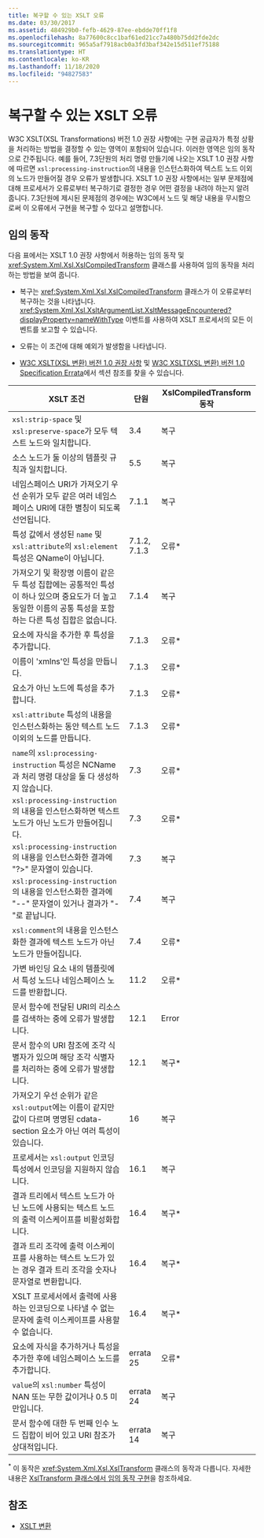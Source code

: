 ```yaml
---
title: 복구할 수 있는 XSLT 오류
ms.date: 03/30/2017
ms.assetid: 484929b0-fefb-4629-87ee-ebdde70ff1f8
ms.openlocfilehash: 8a77600c8cc1baf61ed21cc7a480b75dd2fde2dc
ms.sourcegitcommit: 965a5af7918acb0a3fd3baf342e15d511ef75188
ms.translationtype: HT
ms.contentlocale: ko-KR
ms.lasthandoff: 11/18/2020
ms.locfileid: "94827583"
---
```

# <a name="recoverable-xslt-errors"></a>복구할 수 있는 XSLT 오류
W3C XSLT(XSL Transformations) 버전 1.0 권장 사항에는 구현 공급자가 특정 상황을 처리하는 방법을 결정할 수 있는 영역이 포함되어 있습니다. 이러한 영역은 임의 동작으로 간주됩니다. 예를 들어, 7.3단원의 처리 명령 만들기에 나오는 XSLT 1.0 권장 사항에 따르면 `xsl:processing-instruction`의 내용을 인스턴스화하여 텍스트 노드 이외의 노드가 만들어질 경우 오류가 발생합니다. XSLT 1.0 권장 사항에서는 일부 문제점에 대해 프로세서가 오류로부터 복구하기로 결정한 경우 어떤 결정을 내려야 하는지 알려 줍니다. 7\.3단원에 제시된 문제점의 경우에는 W3C에서 노드 및 해당 내용을 무시함으로써 이 오류에서 구현을 복구할 수 있다고 설명합니다.  
  
## <a name="discretionary-behaviors"></a>임의 동작  
 다음 표에서는 XSLT 1.0 권장 사항에서 허용하는 임의 동작 및 <xref:System.Xml.Xsl.XslCompiledTransform> 클래스를 사용하여 임의 동작을 처리하는 방법을 보여 줍니다.  
  
- 복구는 <xref:System.Xml.Xsl.XslCompiledTransform> 클래스가 이 오류로부터 복구하는 것을 나타냅니다. <xref:System.Xml.Xsl.XsltArgumentList.XsltMessageEncountered?displayProperty=nameWithType> 이벤트를 사용하여 XSLT 프로세서의 모든 이벤트를 보고할 수 있습니다.  
  
- 오류는 이 조건에 대해 예외가 발생함을 나타냅니다.  
  
- [W3C XSLT(XSL 변환) 버전 1.0 권장 사항](https://www.w3.org/TR/xslt) 및 [W3C XSLT(XSL 변환) 버전 1.0 Specification Errata](https://www.w3.org/1999/11/REC-xslt-19991116-errata/)에서 섹션 참조를 찾을 수 있습니다.  
  
|XSLT 조건|단원|XslCompiledTransform 동작|  
|--------------------|-------------|-----------------------------------|  
|`xsl:strip-space` 및 `xsl:preserve-space`가 모두 텍스트 노드와 일치합니다.|3.4|복구|  
|소스 노드가 둘 이상의 템플릿 규칙과 일치합니다.|5.5|복구|  
|네임스페이스 URI가 가져오기 우선 순위가 모두 같은 여러 네임스페이스 URI에 대한 별칭이 되도록 선언됩니다.|7.1.1|복구|  
|특성 값에서 생성된 `name` 및 `xsl:attribute`의 `xsl:element` 특성은 QName이 아닙니다.|7.1.2, 7.1.3|오류*|  
|가져오기 및 확장명 이름이 같은 두 특성 집합에는 공통적인 특성이 하나 있으며 중요도가 더 높고 동일한 이름의 공통 특성을 포함하는 다른 특성 집합은 없습니다.|7.1.4|복구|  
|요소에 자식을 추가한 후 특성을 추가합니다.|7.1.3|오류*|  
|이름이 'xmlns'인 특성을 만듭니다.|7.1.3|오류*|  
|요소가 아닌 노드에 특성을 추가합니다.|7.1.3|오류*|  
|`xsl:attribute` 특성의 내용을 인스턴스화하는 동안 텍스트 노드 이외의 노드를 만듭니다.|7.1.3|오류*|  
|`name`의 `xsl:processing-instruction` 특성은 NCName과 처리 명령 대상을 둘 다 생성하지 않습니다.|7.3|오류*|  
|`xsl:processing-instruction`의 내용을 인스턴스화하면 텍스트 노드가 아닌 노드가 만들어집니다.|7.3|오류*|  
|`xsl:processing-instruction`의 내용을 인스턴스화한 결과에 "?>" 문자열이 있습니다.|7.3|복구|  
|`xsl:processing-instruction`의 내용을 인스턴스화한 결과에 "--" 문자열이 있거나 결과가 "-"로 끝납니다.|7.4|복구|  
|`xsl:comment`의 내용을 인스턴스화한 결과에 텍스트 노드가 아닌 노드가 만들어집니다.|7.4|오류*|  
|가변 바인딩 요소 내의 템플릿에서 특성 노드나 네임스페이스 노드를 반환합니다.|11.2|오류*|  
|문서 함수에 전달된 URI의 리소스를 검색하는 중에 오류가 발생합니다.|12.1|Error|  
|문서 함수의 URI 참조에 조각 식별자가 있으며 해당 조각 식별자를 처리하는 중에 오류가 발생합니다.|12.1|복구*|  
|가져오기 우선 순위가 같은 `xsl:output`에는 이름이 같지만 값이 다르며 명명된 cdata-section 요소가 아닌 여러 특성이 있습니다.|16|복구|  
|프로세서는 `xsl:output` 인코딩 특성에서 인코딩을 지원하지 않습니다.|16.1|복구|  
|결과 트리에서 텍스트 노드가 아닌 노드에 사용되는 텍스트 노드의 출력 이스케이프를 비활성화합니다.|16.4|복구*|  
|결과 트리 조각에 출력 이스케이프를 사용하는 텍스트 노드가 있는 경우 결과 트리 조각을 숫자나 문자열로 변환합니다.|16.4|복구*|  
|XSLT 프로세서에서 출력에 사용하는 인코딩으로 나타낼 수 없는 문자에 출력 이스케이프를 사용할 수 없습니다.|16.4|복구*|  
|요소에 자식을 추가하거나 특성을 추가한 후에 네임스페이스 노드를 추가합니다.|errata 25|오류*|  
|`value`의 `xsl:number` 특성이 NAN 또는 무한 값이거나 0.5 미만입니다.|errata 24|복구|  
|문서 함수에 대한 두 번째 인수 노드 집합이 비어 있고 URI 참조가 상대적입니다.|errata 14|복구|  
  
 <sup>*</sup> 이 동작은 <xref:System.Xml.Xsl.XslTransform> 클래스의 동작과 다릅니다. 자세한 내용은 [XslTransform 클래스에서 임의 동작 구현](implementation-of-discretionary-behaviors-in-the-xsltransform-class.md)을 참조하세요.  
  
## <a name="see-also"></a>참조

- [XSLT 변환](xslt-transformations.md)
